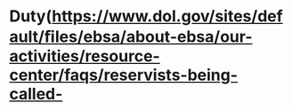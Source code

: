 # Duty(https://www.dol.gov/sites/default/ﬁles/ebsa/about-ebsa/our-activities/resource-center/faqs/reservists-being-called-